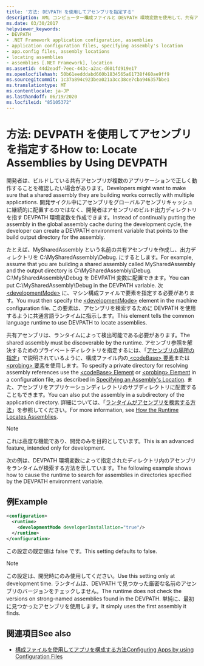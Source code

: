 ```yaml
---
title: '方法: DEVPATH を使用してアセンブリを指定する'
description: XML コンピューター構成ファイルと DEVPATH 環境変数を使用して、共有アセンブリが .NET の多くのアプリケーションで正しく動作することをテストします。
ms.date: 03/30/2017
helpviewer_keywords:
- DEVPATH
- .NET Framework application configuration, assemblies
- application configuration files, specifying assembly's location
- app.config files, assembly locations
- locating assemblies
- assemblies [.NET Framework], location
ms.assetid: 44d2eadf-7eec-443c-a2ac-d601fd919e17
ms.openlocfilehash: 50b61eedddabd660b1834565a61738f460ae9ff9
ms.sourcegitcommit: 1c37a894c923bea021a3cc38ce7cba946357bbe1
ms.translationtype: MT
ms.contentlocale: ja-JP
ms.lasthandoff: 06/19/2020
ms.locfileid: "85105372"
---
```

# <a name="how-to-locate-assemblies-by-using-devpath"></a><span data-ttu-id="0fa23-103">方法: DEVPATH を使用してアセンブリを指定する</span><span class="sxs-lookup"><span data-stu-id="0fa23-103">How to: Locate Assemblies by Using DEVPATH</span></span>
<span data-ttu-id="0fa23-104">開発者は、ビルドしている共有アセンブリが複数のアプリケーションで正しく動作することを確認したい場合があります。</span><span class="sxs-lookup"><span data-stu-id="0fa23-104">Developers might want to make sure that a shared assembly they are building works correctly with multiple applications.</span></span> <span data-ttu-id="0fa23-105">開発サイクル中にアセンブリをグローバルアセンブリキャッシュに継続的に配置するのではなく、開発者はアセンブリのビルド出力ディレクトリを指す DEVPATH 環境変数を作成できます。</span><span class="sxs-lookup"><span data-stu-id="0fa23-105">Instead of continually putting the assembly in the global assembly cache during the development cycle, the developer can create a DEVPATH environment variable that points to the build output directory for the assembly.</span></span>  
  
 <span data-ttu-id="0fa23-106">たとえば、MySharedAssembly という名前の共有アセンブリを作成し、出力ディレクトリを C:\MySharedAssembly\Debug. にするとします。</span><span class="sxs-lookup"><span data-stu-id="0fa23-106">For example, assume that you are building a shared assembly called MySharedAssembly and the output directory is C:\MySharedAssembly\Debug.</span></span> <span data-ttu-id="0fa23-107">C:\MySharedAssembly\Debug を DEVPATH 変数に配置できます。</span><span class="sxs-lookup"><span data-stu-id="0fa23-107">You can put C:\MySharedAssembly\Debug in the DEVPATH variable.</span></span> <span data-ttu-id="0fa23-108">次 [\<developmentMode>](./file-schema/runtime/developmentmode-element.md) に、マシン構成ファイルで要素を指定する必要があります。</span><span class="sxs-lookup"><span data-stu-id="0fa23-108">You must then specify the [\<developmentMode>](./file-schema/runtime/developmentmode-element.md) element in the machine configuration file.</span></span> <span data-ttu-id="0fa23-109">この要素は、アセンブリを検索するために DEVPATH を使用するように共通言語ランタイムに指示します。</span><span class="sxs-lookup"><span data-stu-id="0fa23-109">This element tells the common language runtime to use DEVPATH to locate assemblies.</span></span>  
  
 <span data-ttu-id="0fa23-110">共有アセンブリは、ランタイムによって検出可能である必要があります。</span><span class="sxs-lookup"><span data-stu-id="0fa23-110">The shared assembly must be discoverable by the runtime.</span></span>  <span data-ttu-id="0fa23-111">アセンブリ参照を解決するためのプライベートディレクトリを指定するには、「[アセンブリの場所の指定](specify-assembly-location.md)」で説明されているように、構成ファイル内の[ \<codeBase> 要素](./file-schema/runtime/codebase-element.md)または[ \<probing> 要素](./file-schema/runtime/probing-element.md)を使用します。</span><span class="sxs-lookup"><span data-stu-id="0fa23-111">To specify a private directory for resolving assembly references use the [\<codeBase> Element](./file-schema/runtime/codebase-element.md) or [\<probing> Element](./file-schema/runtime/probing-element.md) in a configuration file, as described in [Specifying an Assembly's Location](specify-assembly-location.md).</span></span>  <span data-ttu-id="0fa23-112">また、アセンブリをアプリケーションディレクトリのサブディレクトリに配置することもできます。</span><span class="sxs-lookup"><span data-stu-id="0fa23-112">You can also put the assembly in a subdirectory of the application directory.</span></span> <span data-ttu-id="0fa23-113">詳細については、「[ランタイムがアセンブリを検索する方法](../deployment/how-the-runtime-locates-assemblies.md)」を参照してください。</span><span class="sxs-lookup"><span data-stu-id="0fa23-113">For more information, see [How the Runtime Locates Assemblies](../deployment/how-the-runtime-locates-assemblies.md).</span></span>  
  
> [!NOTE]
> <span data-ttu-id="0fa23-114">これは高度な機能であり、開発のみを目的としています。</span><span class="sxs-lookup"><span data-stu-id="0fa23-114">This is an advanced feature, intended only for development.</span></span>  
  
 <span data-ttu-id="0fa23-115">次の例は、DEVPATH 環境変数によって指定されたディレクトリ内のアセンブリをランタイムが検索する方法を示しています。</span><span class="sxs-lookup"><span data-stu-id="0fa23-115">The following example shows how to cause the runtime to search for assemblies in directories specified by the DEVPATH environment variable.</span></span>  
  
## <a name="example"></a><span data-ttu-id="0fa23-116">例</span><span class="sxs-lookup"><span data-stu-id="0fa23-116">Example</span></span>  
  
```xml  
<configuration>  
  <runtime>  
    <developmentMode developerInstallation="true"/>  
  </runtime>  
</configuration>  
```  
  
 <span data-ttu-id="0fa23-117">この設定の既定値は false です。</span><span class="sxs-lookup"><span data-stu-id="0fa23-117">This setting defaults to false.</span></span>  
  
> [!NOTE]
> <span data-ttu-id="0fa23-118">この設定は、開発時にのみ使用してください。</span><span class="sxs-lookup"><span data-stu-id="0fa23-118">Use this setting only at development time.</span></span> <span data-ttu-id="0fa23-119">ランタイムは、DEVPATH で見つかった厳密な名前のアセンブリのバージョンをチェックしません。</span><span class="sxs-lookup"><span data-stu-id="0fa23-119">The runtime does not check the versions on strong-named assemblies found in the DEVPATH.</span></span> <span data-ttu-id="0fa23-120">単純に、最初に見つかったアセンブリを使用します。</span><span class="sxs-lookup"><span data-stu-id="0fa23-120">It simply uses the first assembly it finds.</span></span>  
  
## <a name="see-also"></a><span data-ttu-id="0fa23-121">関連項目</span><span class="sxs-lookup"><span data-stu-id="0fa23-121">See also</span></span>

- [<span data-ttu-id="0fa23-122">構成ファイルを使用してアプリを構成する方法</span><span class="sxs-lookup"><span data-stu-id="0fa23-122">Configuring Apps by using Configuration Files</span></span>](index.md)
